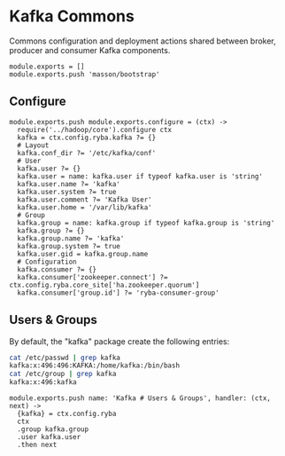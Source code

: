 
# Kafka Commons

Commons configuration and deployment actions shared between broker, producer
and consumer Kafka components.

    module.exports = []
    module.exports.push 'masson/bootstrap'

## Configure

    module.exports.push module.exports.configure = (ctx) ->
      require('../hadoop/core').configure ctx
      kafka = ctx.config.ryba.kafka ?= {}
      # Layout
      kafka.conf_dir ?= '/etc/kafka/conf'
      # User
      kafka.user ?= {}
      kafka.user = name: kafka.user if typeof kafka.user is 'string'
      kafka.user.name ?= 'kafka'
      kafka.user.system ?= true
      kafka.user.comment ?= 'Kafka User'
      kafka.user.home = '/var/lib/kafka'
      # Group
      kafka.group = name: kafka.group if typeof kafka.group is 'string'
      kafka.group ?= {}
      kafka.group.name ?= 'kafka'
      kafka.group.system ?= true
      kafka.user.gid = kafka.group.name
      # Configuration
      kafka.consumer ?= {}
      kafka.consumer['zookeeper.connect'] ?= ctx.config.ryba.core_site['ha.zookeeper.quorum']
      kafka.consumer['group.id'] ?= 'ryba-consumer-group'

## Users & Groups

By default, the "kafka" package create the following entries:

```bash
cat /etc/passwd | grep kafka
kafka:x:496:496:KAFKA:/home/kafka:/bin/bash
cat /etc/group | grep kafka
kafka:x:496:kafka
```

    module.exports.push name: 'Kafka # Users & Groups', handler: (ctx, next) ->
      {kafka} = ctx.config.ryba
      ctx
      .group kafka.group
      .user kafka.user
      .then next
